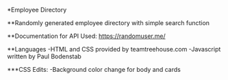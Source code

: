 *Employee Directory

**Randomly generated employee directory with simple search function

**Documentation for API Used:
https://randomuser.me/

**Languages
-HTML and CSS provided by teamtreehouse.com
-Javascript written by Paul Bodenstab

***CSS Edits:
-Background color change for body and cards
